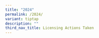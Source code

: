 ```yaml
---
title: "2024"
permalink: /2024/
variant: tiptap
description: ""
third_nav_title: Licensing Actions Taken
---
```

<p></p>